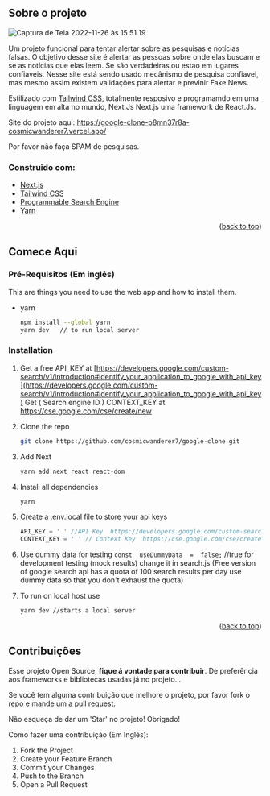 


<!-- SOBRE O PROJETO -->
## Sobre o projeto

![Captura de Tela 2022-11-26 às 15 51 19](https://user-images.githubusercontent.com/60937919/204105659-70d832b8-010b-4d71-98bd-c7be26fb2841.png)

Um projeto funcional para tentar alertar sobre as pesquisas e notícias falsas. O objetivo desse site é alertar as pessoas sobre onde elas buscam e se as notícias que elas leem. Se são verdadeiras ou estao em lugares confiaveis. Nesse site está sendo usado mecânismo de pesquisa confiavel, mas mesmo assim existem validações para alertar e previnir Fake News.

Estilizado com <a href="https://tailwindcss.com/">Tailwind CSS</a>, totalmente resposivo e programamdo em uma linguagem em alta no mundo, Next.Js <a herf="https://nextjs.org/">Next.js </a> uma framework de React.Js. 

Site do projeto aqui: https://google-clone-p8mn37r8a-cosmicwanderer7.vercel.app/

Por favor não faça SPAM de pesquisas.




### Construido com:


* [Next.js](https://nextjs.org/)
* [Tailwind CSS](https://tailwindcss.com/)
* [Programmable Search Engine](https://programmablesearchengine.google.com/about/)
* [Yarn](https://yarnpkg.com/)


<p align="right">(<a href="#about-the-project">back to top</a>)</p>



<!-- Comece aqui -->
## Comece Aqui



### Pré-Requisitos (Em inglês)

This are things you need to use the web app and how to install them.
* yarn
  ```sh
  npm install --global yarn 
  yarn dev   // to run local server
### Installation



1. Get a free API_KEY at [https://developers.google.com/custom-search/v1/introduction#identify_your_application_to_google_with_api_key](https://developers.google.com/custom-search/v1/introduction#identify_your_application_to_google_with_api_key)
   Get ( Search engine ID ) CONTEXT_KEY at https://cse.google.com/cse/create/new


3. Clone the repo
   ```sh
   git clone https://github.com/cosmicwanderer7/google-clone.git
   ```
   
4. Add Next
   ```sh
   yarn add next react react-dom
5. Install all dependencies
   ```sh
   yarn 
6. Create a .env.local file to store your api keys
   ```js
   API_KEY = ' ' //API Key  https://developers.google.com/custom-search/v1/introduction#identify_your_application_to_google_with_api_key
   CONTEXT_KEY = ' ' // Context Key  https://cse.google.com/cse/create/new ( Search engine ID )
7. Use dummy data for testing
  `const  useDummyData  =  false;`
  //true for development testing (mock results) change it in search.js
  (Free version of google search api has a quota of 100 search results per day  use dummy data so that you don't exhaust the quota)
8. To run on local host use
   ```sh
   yarn dev //starts a local server

<p align="right">(<a href="#about-the-project">back to top</a>)</p>


<!-- Contribuições -->
## Contribuições

Esse projeto Open Source, **fique á vontade para contribuir**. De preferência aos frameworks e bibliotecas usadas já no projeto. .

Se você tem alguma contribuição que melhore o projeto, por favor fork o repo e mande um a pull request. 

Não esqueça de dar um 'Star' no projeto! Obrigado!

Como fazer uma contribuição (Em Inglês):

1. Fork the Project
2. Create your Feature Branch
3. Commit your Changes 
5. Push to the Branch 
6. Open a Pull Request
